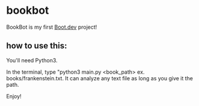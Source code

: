 # bookbot

BookBot is my first [Boot.dev](https://www.boot.dev) project!

## how to use this:

You'll need Python3.

In the terminal, type "python3 main.py <book_path> ex. books/frankenstein.txt.
It can analyze any text file as long as you give it the path.

Enjoy!